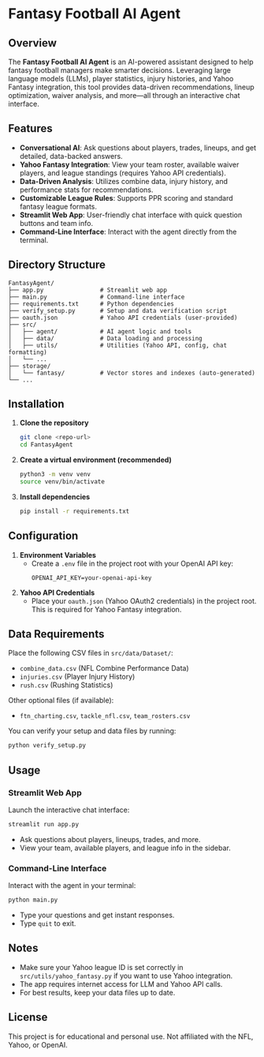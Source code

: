 # Fantasy Football AI Agent

## Overview

The **Fantasy Football AI Agent** is an AI-powered assistant designed to help fantasy football managers make smarter decisions. Leveraging large language models (LLMs), player statistics, injury histories, and Yahoo Fantasy integration, this tool provides data-driven recommendations, lineup optimization, waiver analysis, and more—all through an interactive chat interface.

## Features
- **Conversational AI**: Ask questions about players, trades, lineups, and get detailed, data-backed answers.
- **Yahoo Fantasy Integration**: View your team roster, available waiver players, and league standings (requires Yahoo API credentials).
- **Data-Driven Analysis**: Utilizes combine data, injury history, and performance stats for recommendations.
- **Customizable League Rules**: Supports PPR scoring and standard fantasy league formats.
- **Streamlit Web App**: User-friendly chat interface with quick question buttons and team info.
- **Command-Line Interface**: Interact with the agent directly from the terminal.

## Directory Structure
```
FantasyAgent/
├── app.py                # Streamlit web app
├── main.py               # Command-line interface
├── requirements.txt      # Python dependencies
├── verify_setup.py       # Setup and data verification script
├── oauth.json            # Yahoo API credentials (user-provided)
├── src/
│   ├── agent/            # AI agent logic and tools
│   ├── data/             # Data loading and processing
│   ├── utils/            # Utilities (Yahoo API, config, chat formatting)
│   └── ...
├── storage/
│   └── fantasy/          # Vector stores and indexes (auto-generated)
└── ...
```

## Installation
1. **Clone the repository**
   ```bash
   git clone <repo-url>
   cd FantasyAgent
   ```
2. **Create a virtual environment (recommended)**
   ```bash
   python3 -m venv venv
   source venv/bin/activate
   ```
3. **Install dependencies**
   ```bash
   pip install -r requirements.txt
   ```

## Configuration
1. **Environment Variables**
   - Create a `.env` file in the project root with your OpenAI API key:
     ```env
     OPENAI_API_KEY=your-openai-api-key
     ```
2. **Yahoo API Credentials**
   - Place your `oauth.json` (Yahoo OAuth2 credentials) in the project root. This is required for Yahoo Fantasy integration.

## Data Requirements
Place the following CSV files in `src/data/Dataset/`:
- `combine_data.csv`   (NFL Combine Performance Data)
- `injuries.csv`       (Player Injury History)
- `rush.csv`           (Rushing Statistics)

Other optional files (if available):
- `ftn_charting.csv`, `tackle_nfl.csv`, `team_rosters.csv`

You can verify your setup and data files by running:
```bash
python verify_setup.py
```

## Usage
### Streamlit Web App
Launch the interactive chat interface:
```bash
streamlit run app.py
```
- Ask questions about players, lineups, trades, and more.
- View your team, available players, and league info in the sidebar.

### Command-Line Interface
Interact with the agent in your terminal:
```bash
python main.py
```
- Type your questions and get instant responses.
- Type `quit` to exit.

## Notes
- Make sure your Yahoo league ID is set correctly in `src/utils/yahoo_fantasy.py` if you want to use Yahoo integration.
- The app requires internet access for LLM and Yahoo API calls.
- For best results, keep your data files up to date.

## License
This project is for educational and personal use. Not affiliated with the NFL, Yahoo, or OpenAI. 